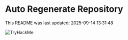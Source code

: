 # Auto Regenerate Repository

This README was last updated: 2025-09-14 13:31:48

 ![TryHackMe](https://tryhackme.com/badge/533634)
